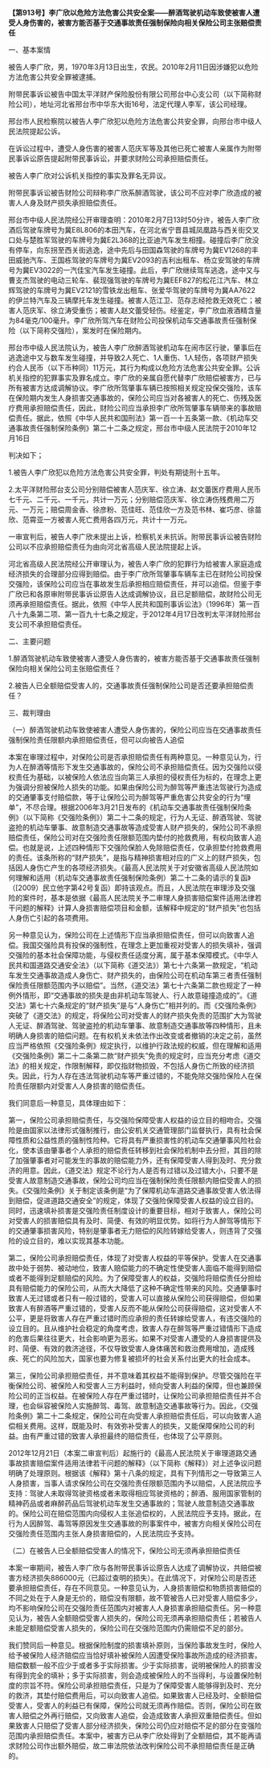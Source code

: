 **【第913号】李广欣以危险方法危害公共安全案——醉酒驾驶机动车致使被害人遭受人身伤害的，被害方能否基于交通事故责任强制保险向相关保险公司主张赔偿责任**

一、基本案情

被告人李广欣，男，1970年3月13日出生，农民。2010年2月11日因涉嫌犯以危险方法危害公共安全罪被逮捕。

附带民事诉讼被告中国太平洋财产保险股份有限公司邢台中心支公司（以下简称财险公司），地址河北省邢台市中华东大街16号，法定代理人李军，该公司经理。

邢台市人民检察院以被告人李广欣犯以危险方法危害公共安全罪，向邢台市中级人民法院提起公诉。

在诉讼过程中，遭受人身伤害的被害人范庆军等及其他已死亡被害人亲属作为附带民事诉讼原告提起附带民事诉讼，并要求财险公司承担赔偿责任。

被告人李广欣对公诉机关指控的事实及罪名无异议。

附带民事诉讼被告财险公司辩称李广欣系醉酒驾驶，该公司不应对李广欣造成的被害人人身及财产损失承担赔偿责任。

邢台市中级人民法院经公开审理查明：2010年2月7日13时50分许，被告人李广欣酒后驾驶车牌号为冀E8L806的本田汽车，在河北省宁晋县城凤凰路与西关街交叉口处与楚胜军驾驶的车牌号为冀E2L368的比亚迪汽车发生相撞。碰撞后李广欣没有停车，向东拐至西关街逃逸，途中先后与田国森驾驶的车牌号为冀EV1268的丰田威驰汽车、王国栋驾驶的车牌号为冀EV2093的吉利出租车、杨立安驾驶的车牌号为冀EV3022的一汽佳宝汽车发生碰撞。此后，李广欣继续驾车逃逸，途中又与曹支杰驾驶的电动三轮车、裴现强驾驶的车牌号为冀EEF827的松花江汽车、林立辉驾驶的车牌号为冀EV2121的雪铁龙出租车、张爱华驾驶的车牌号为冀AA7622的伊兰特汽车及三辆摩托车发生碰撞。被害人范江卫、范存志经抢救无效死亡；被害人范庆军、徐立涛受重伤；被害人赵文蕾受轻伤。经鉴定，李广欣血液酒精含量为84毫克/100毫升。李广欣所驾汽车在财险公司投保机动车交通事故责任强制保险（以下简称交强险），案发时在保险期内。

邢台市中级人民法院认为，被告人李广欣醉酒驾驶机动车在闹市区行驶，肇事后在逃逸途中又与数车发生碰撞，并导致2人死亡、1人重伤、1人轻伤，各项财产损失约合人民币（以下币种同）11万元，其行为构成以危险方法危害公共安全罪。公诉机关指控的犯罪事实及罪名成立。李广欣的亲属自愿代替李广欣赔偿被害方，已与所有被害方达成调解协议。李广欣所驾肇事车辆已按照相关规定投保交强险，该车在保险期内发生人身损害交通事故的，保险公司应当对各被害人的死亡、伤残及医疗费用承担赔偿责任，因此，财险公司应当承担李广欣所驾肇事车辆带来的事故赔偿责任。据此，依照《中华人民共和国刑法》第一百一十五条第一款、《机动车交通事故责任强制保险条例》第二十二条之规定，邢台市中级人民法院于2010年12月16日

判决如下；

1.被告人李广欣犯以危险方法危害公共安全罪，判处有期徒刑十五年。

2.太平洋财险邢台支公司分别赔偿被害人范庆军、徐立涛、赵文蕾医疗费用人民币七千元、二千元、一千元，共计一万元；分别赔偿范庆军、徐立涛伤残费用二万元、一万元；赔偿周金香、徐彦粉、范佳旺、范佳欣一方及范书林、崔巧彦、徐苗欣、范霄亚一方被害人死亡费用各四万元，共计十一万元。

一审宣判后，被告人李广欣未提出上诉，检察机关未抗诉。附带民事诉讼被告财险公司以不应承担赔偿责任为由向河北省高级人民法院提起上诉。

河北省高级人民法院经公开审理认为，被告人李广欣的犯罪行为给被害人家庭造成经济损失的合理部分应得到赔偿。由于李广欣所驾肇事车辆车主已在财险公司投保交强险，该保险公司应当在事故发生后承担相应赔偿责任，并可以追偿。但鉴于李广欣已和各原审附带民事诉讼原告人达成调解协议，且已足额赔偿，故财险公司无须再承担赔偿责任。据此，依照《中华人民共和国刑事诉讼法》（1996年）第一百八十九条第二项、第一百九十七条之规定，于2012年4月17日改判太平洋财险邢台支公司不承担赔偿责任。

二、主要问题

1.醉酒驾驶机动车致使被害人遭受人身伤害的，被害方能否基于交通事故责任强制保险向相关保险公司主张赔偿责任？

2.被告人已全额赔偿受害人的，交通事故责任强制保险公司是否还要承担赔偿责任？

三、裁判理由

（一）醉酒驾驶机动车致使被害人遭受人身伤害的，保险公司应当在交通事故责任强制保险责任限额内承担赔偿责任，但可以向被告人追偿

本案在审理过程中，对保险公司是否承担赔偿责任有两种意见。一种意见认为，行为人在醉酒等情形下发生交通事故的，保险公司不承担赔偿责任。因为交强险以侵权责任为基础，以被保险人依法应当向第三人承担的侵权责任为标的，在理念上更为强调分担被保险人损失的功能。如果由保险公司为醉驾等严重违法驾驶行为造成的交通肇事支付赔偿款，等于让保险公司为醉驾等严重危害公共安全的行为“埋单”，不尽合理。根据2006年3月21日发布的《机动车交通事故责任强制保险条例》（以下简称《交强险条例》）第二十二条的规定，行为人无证、醉酒驾驶、驾驶盗抢的机动车肇事、故意制造交通事故等造成受害人财产损失的，保险公司不承担赔偿责任，保险公司对在交强险责任限额范围内垫付的抢救费用，有权向致害人追偿。也就是说，上述四种情形下交强险保脸人免除赔偿责任，仅承担垫付抢救费用的责任。该条所称的“财产损失”，是指与精神损害相对应的广义上的财产损失，包括因人身伤亡产生的各项经济损失。《最高人民法院关于对安徽省高级人民法院如何理解和适用（机动车交通事故责任强制保险条例）第二十二条的请示的复函》（\[2009）民立他字第42号复函）即持该观点。而且，人民法院在审理涉及交强险的案件时，基本是依据《最高人民法院关予二审理人身损害赔偿案件适用法律若干问题的解释》计算人身损害赔偿项目和金额，该解释中规定的“财产损失”也包括人身伤亡引起的各项费用。

另一种意见认为，保险公司在上述情形下应当承担赔偿责任，但可以向致害人追偿。我国交强险具有投保的强制性，在理念上更加重视对受害人的损失填补，强调交强险的基本社会保障功能，与侵权责任适度分离，属于基本保障模式。《中华人民共和国道路交通安全法》（以下简称《道交法》）第七十六条第一款规定，“机动车发生交通事故造成人身伤亡、财产损失的，由保险公司在机动车第三者责任强制保险责任限额范围内予以赔偿”。当然，《道交法》第七十六条第二款也规定了一种例外情形，即“交通事故的损失是由非机动车驾驶人、行人故意碰撞造成的”。《道交法》第七十六条规定的“财产损失”是与“人身伤亡”相并列的。而《交强险条例》突破了《道交法》的规定，将保险公司对受害人的财产损失免责的范围扩大为驾驶人无证、醉酒驾驶、驾驶盗抢的机动车肇事、故意制造交通事故等四种情形，且未明确人身损害的赔偿问题。在有权机关未依法作出改变或者撤销的决定之前，虽然应当严格依照《交强险条例》规定执行，以维护行政法规的权威，但在理解和适用《交强险条例》第二十二条第二款“财产损失”免责的规定时，应当充分考虑《道交法》的相关规定，作限制解释，即仅指财物损毁，不包括人身伤亡所致的经济损失。因此，行为人存在违法驾驶机动车等严重过错的，不能免除交强险保险人在保险责任限额内对受害人人身损害的赔偿责任。

我们同意后一种意见，具体理由如下：

第一，保险公司承担赔偿责任，与交强险保障受害人权益的设立目的相吻合。交强险是由国家以法律形式强制推行，由公安机关交通管理部门监督执行，具有社会保障性质和公益性质的强制性险种。它将具有严重损害性的机动车交通肇事风险社会化，使本该由肇事者个人承担的赔偿责任转移到社会保险机制中去分担，其目的除了加强肇事者对可能发生的事故的赔偿能力外，还有保障受害人得到及时、充分救济的用意。因此，《道交法》规定不论行为人是否有过错以及过错大小，只要不是受害人故意制造交通事故，保险公司均应当在强制保险责任限额内赔偿受害人的损失。《交强险条例》关于制定该条例是“为了保障机动车道路交通事故受害人依法得到赔偿，促进道路交通安全”的规定，体现了交强险保障受害人权益的设立目的。同时，迅速填补损害是交强险责任制度设计的重要目标，相对于致害人，保险公司对受害人的损害赔偿具有及时、简便、有效的明显优势。如将行为人醉驾等情形下的交通肇事损害风险，特别是肇事者无力赔偿的风险转嫁给受害人，则违背了交强险的设立目的，难以实现其基本功能。

第二，保险公司承担赔偿责任，体现了对受害人权益的平等保护。受害人在交通事故中处于弱势、被动地位，致害人赔偿能力的不确定性使受害人面临不能得到赔偿或者不能得到足额赔偿的风险。为了保障受害人的权益，交强险将赔偿责任分担给具有赔偿能力的保险公司，从而大大降低了这种不确定性带来的风险。交通肇事时致害人无过错或者只有一般过错的，受害人可以直接从保险公司获得赔偿，但如果致害人有醉酒等严重过错的，受害人反而不能从保险公司获得赔偿，这对受害人不公平，更是将致害人存在严重过错时而应承担的责任转嫁给受害人，有违交强险的设立目的。且从维护社会稳定的角度考虑，致害人存在醉驾等严重过错情形下造成的危害后果往往更大，社会影响更为恶劣。如果不对受害人遭受的人身损害提供及时、简便、有效的救济途径，不仅导致受害人身体痛苦和救治费用增加，造成残疾、死亡的风险加大，国家也要为修复被损坏的社会关系付出更大的社会成本。

第三，保险公司承担赔偿责任，并不意味着其权益不能得到保护。尽管交强险在平衡保险公司、被保险人和受害人三方利益时，倾向受害人利益的保障，但也兼顾保险公司的正当权益。在被保险人存在严重过错时，让保险公司承担赔偿责任并不合理，也会纵容被保险人实施醉驾、毒驾、故意制造交通事故等行为。因此，《交强险条例》第二十二条规定，保险公司在向受害人承担赔偿责任后，可以向致害人追偿相关费用。这样，既能及时、有效弥补受害人的损失，又能保障保险公司的利益。由有严重过错的致害人承担最终的赔偿责任，也体现了公平原则。

2012年12月21日（本案二审宣判后）起施行的《最高人民法院关于审理道路交通事故损害赔偿案件适用法律若干问题的解释》（以下简称《解释》）对上述争议问题明确了处理原则。根据该《解释》第十八条的规定，具有下列情形之一导致第三人人身损害，当事人请求保险公司在交强险责任限额范围内予以赔偿，人民法院应予支持：驾驶人未取得驾驶资格或者未取得相应驾驶资格的；醉酒、服用国家管制的精神药品或者麻醉药品后驾驶机动车发生交通事故的；驾驶人故意制造交通事故的。保险公司在赔偿范围内向侵权人主张追偿权的，人民法院应予支持。据此，在行为人因醉驾、毒驾等原因发生交通事故的刑事案件中，被害方向相关保险公司在交强险责任范围内主张人身损害赔偿的，人民法院应予支持。

（二）在被告人已全额赔偿受害人的情况下，保险公司无须再承担赔偿责任

本案一审期间，被告人李广欣与各附带民事诉讼原告人达成了调解协议，共赔偿被害方经济损失886000元（已超过查明的损失）。在此情况下，对保险公司是否还要承担赔偿责任，存在不同意见。一种意见认为，人身损害赔偿和物质损害赔偿的不同之处在于人身是无价的，赔偿没有限额，故不管被告人已对受害人赔偿多少，均不影响保险公司在交强险责任范围内对被害人人身损害承担赔偿责任。另一种意见认为，被告人全额赔偿受害人损失的，保险公司无须再承担赔偿责任；若被告人未能足额赔偿受害人损失的，保险公司在交强险范围内仍需赔偿不足的部分。

我们赞同后一种意见。根据保险制度的损害填补原则，当保险事故发生时，保险人给予被保险人经济赔偿应当恰好填补被保险人因遭受保险事故所造成的经济损害。赔偿数额一般不应少于或者多于实际损害。少于实际损害，说明被保险人的损害没有得到完全的填补；多于实际损害，则会造成被保险人的不当得利，与设置保险制度的宗旨不符。保险公司承担赔偿责任，只是为了保障受害人能够得到及时、充分的救济，其垫付赔偿费用后，可以向致害人追偿。如果致害人已经及时、全额赔偿受害人，受害人的利益已有保障，保险公司就无须再作赔偿。否则，保险公司在致害人赔偿之外再行赔偿，又向致害人追偿，会造成致害人承担双重赔偿责任。但如果致害人只赔偿了受害人部分经济损失，保险公司仍应对赔偿不足的部分在变强险范围内承担赔偿责任。本案中，被害方已从李广欣处得到了全额赔偿，其不能再请求财险公司作出额外赔偿，故二审法院依法改判保险公司不承担赔偿责任是正确的。
